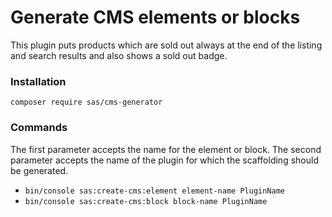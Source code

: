 # Generate CMS elements or blocks

This plugin puts products which are sold out always at the end of the listing and search results
and also shows a sold out badge.

### Installation

`composer require sas/cms-generator`

### Commands
The first parameter accepts the name for the element or block. 
The second parameter accepts the name of the plugin for which the scaffolding should be generated.

- `bin/console sas:create-cms:element element-name PluginName`
- `bin/console sas:create-cms:block block-name PluginName`

